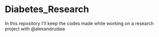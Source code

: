 # Diabetes_Research
In this repository I'll keep the codes made while working on a research project with @alexandrudaia 
